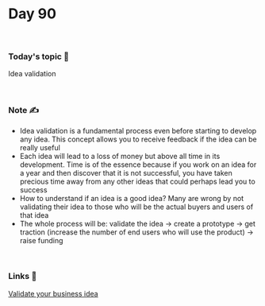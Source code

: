 # Day 90

&nbsp;

### Today's topic 🎯
Idea validation


&nbsp;

### Note ✍️
- Idea validation is a fundamental process even before starting to develop any idea. This concept allows you to receive feedback if the idea can be really useful
- Each idea will lead to a loss of money but above all time in its development. Time is of the essence because if you work on an idea for a year and then discover that it is not successful, you have taken precious time away from any other ideas that could perhaps lead you to success
- How to understand if an idea is a good idea? Many are wrong by not validating their idea to those who will be the actual buyers and users of that idea
- The whole process will be: validate the idea -> create a prototype -> get traction (increase the number of end users who will use the product) -> raise funding

&nbsp;

### Links 🚀
[Validate your business idea](https://online.hbs.edu/blog/post/market-validation)